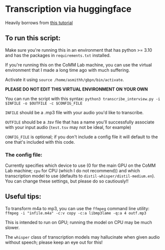 # Transcription via huggingface
Heavily borrows from [this tutorial](https://www.doczamora.com/audio-transcription-from-huggingface-pre-trained-model)

## To run this script:
Make sure you're running this in an environment that has python >= 3.10 and has the packages in `requirements.txt` installed. 

If you're running this on the CoMM Lab machine, you can use the virtual environment that I made a long time ago with much suffering.

Activate it using `source /home/asmithh/gbpn/bin/activate`. 

**PLEASE DO NOT EDIT THIS VIRTUAL ENVIRONMENT ON YOUR OWN**

You can run the script with this syntax:
`python3 transcribe_interview.py -i $INFILE -o $OUTFILE -c $CONFIG_FILE`

`INFILE` should be a .mp3 file with your audio you'd like to transcribe.

`OUTFILE` should be a .tsv file that has a name you'll successfully associate with your input audio (`test.tsv` may not be ideal, for example)

`CONFIG_FILE` is optional; if you don't include a config file it will default to the one that's included with this code. 

### The config file:
Currently specifies which device to use (0 for the main GPU on the CoMM Lab machine; `cpu` for CPU (which I do not recommend)) and which transcription model to use (defaults to `distil-whisper/distil-medium.en`). You can change these settings, but please do so cautiously!!  


## Useful tips:

To transform m4a to mp3, you can use the `ffmpeg` command line utility: `ffmpeg -i "infile.m4a" -c:v copy -c:a libmp3lame -q:a 4 outf.mp3`

This is intended to run on GPU; running the model on CPU may be much slower. 

The `whisper` class of transcription models may hallucinate when given audio without speech; please keep an eye out for this!
